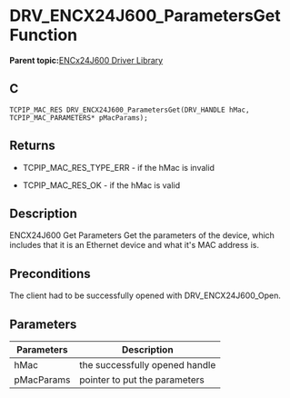 # DRV\_ENCX24J600\_ParametersGet Function

**Parent topic:**[ENCx24J600 Driver Library](GUID-F35BADF5-5469-4970-B3C5-52AB1E2287AB.md)

## C

```
TCPIP_MAC_RES DRV_ENCX24J600_ParametersGet(DRV_HANDLE hMac, TCPIP_MAC_PARAMETERS* pMacParams); 
```

## Returns

-   TCPIP\_MAC\_RES\_TYPE\_ERR - if the hMac is invalid

-   TCPIP\_MAC\_RES\_OK - if the hMac is valid


## Description

ENCX24J600 Get Parameters Get the parameters of the device, which includes that it is an Ethernet device and what it's MAC address is.

## Preconditions

The client had to be successfully opened with DRV\_ENCX24J600\_Open.

## Parameters

|Parameters|Description|
|----------|-----------|
|hMac|the successfully opened handle|
|pMacParams|pointer to put the parameters|

